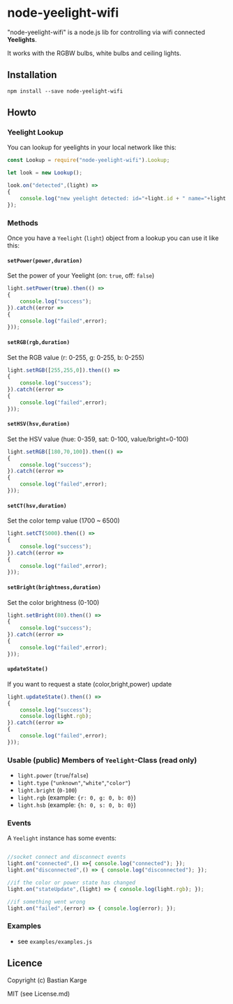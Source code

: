 # node-yeelight-wifi

"node-yeelight-wifi" is a node.js lib for controlling via wifi connected **Yeelights**.

It works with the RGBW bulbs, white bulbs and ceiling lights.

## Installation

```shell
npm install --save node-yeelight-wifi
```


## Howto

### Yeelight Lookup

You can lookup for yeelights in your local network like this:

```js
const Lookup = require("node-yeelight-wifi").Lookup;

let look = new Lookup();

look.on("detected",(light) =>
{
    console.log("new yeelight detected: id="+light.id + " name="+light.name);
});
```

### Methods

Once you have a `Yeelight` (`light`) object from a lookup you can use it like this:

#### `setPower(power,duration)`

Set the power of your Yeelight (on: `true`, off: `false`)

```js
light.setPower(true).then(() =>
{
    console.log("success");
}).catch((error =>
{
    console.log("failed",error);
}));
```

#### `setRGB(rgb,duration)`

Set the RGB value (r: 0-255, g: 0-255, b: 0-255)

```js
light.setRGB([255,255,0]).then(() =>
{
    console.log("success");
}).catch((error =>
{
    console.log("failed",error);
}));
```

#### `setHSV(hsv,duration)`

Set the HSV value (hue: 0-359, sat: 0-100, value/bright=0-100)

```js
light.setRGB([180,70,100]).then(() =>
{
    console.log("success");
}).catch((error =>
{
    console.log("failed",error);
}));
```

#### `setCT(hsv,duration)`

Set the color temp value (1700 ~ 6500)

```js
light.setCT(5000).then(() =>
{
    console.log("success");
}).catch((error =>
{
    console.log("failed",error);
}));
```

#### `setBright(brightness,duration)`

Set the color brightness (0-100)

```js
light.setBright(80).then(() =>
{
    console.log("success");
}).catch((error =>
{
    console.log("failed",error);
}));
```

#### `updateState()`

If you want to request a state (color,bright,power) update

```js
light.updateState().then(() =>
{
    console.log("success");
    console.log(light.rgb);
}).catch((error =>
{
    console.log("failed",error);
}));

```

### Usable (public) Members of `Yeelight`-Class (read only)

* `light.power` (`true`/`false`)
* `light.type` (`"unknown"`,`"white"`,`"color"`)
* `light.bright` (`0-100`)
* `light.rgb` (example: `{r: 0, g: 0, b: 0}`)
* `light.hsb` (example: `{h: 0, s: 0, b: 0}`)

### Events

A `Yeelight` instance has some events:

```js

//socket connect and disconnect events
light.on("connected",() =>{ console.log("connected"); });
light.on("disconnected",() => { console.log("disconnected"); });

//if the color or power state has changed
light.on("stateUpdate",(light) => { console.log(light.rgb); });

//if something went wrong
light.on("failed",(error) => { console.log(error); });

```


### Examples

* see `examples/examples.js`

## Licence

Copyright (c) Bastian Karge

MIT (see License.md)
